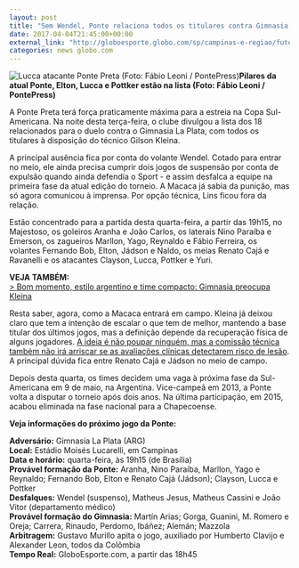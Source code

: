 ```yaml
---
layout: post
title: "Sem Wendel, Ponte relaciona todos os titulares contra Gimnasia; veja a lista"
date: 2017-04-04T21:45:00+00:00
external_link: "http://globoesporte.globo.com/sp/campinas-e-regiao/futebol/times/ponte-preta/noticia/2017/04/sem-wendel-ponte-relaciona-todos-os-titulares-contra-gimnasia-veja-lista.html"
categories: news globo.com
---
```

 ![Lucca atacante Ponte Preta (Foto: Fábio Leoni / PontePress)](http://s2.glbimg.com/FW5gLLrdTXeJmZd5HGBgaeyo7UA=/52x0:924x668/300x230/s.glbimg.com/es/ge/f/original/2017/04/04/lucca-pottker.jpg "Lucca atacante Ponte Preta (Foto: Fábio Leoni / PontePress)")**Pilares da atual Ponte, Elton, Lucca e Pottker estão na lista (Foto: Fábio Leoni / PontePress)**

A Ponte Preta terá força praticamente máxima para a estreia na Copa Sul-Americana. Na noite desta terça-feira, o clube divulgou a lista dos 18 relacionados para o duelo contra o Gimnasia La Plata, com todos os titulares à disposição do técnico Gilson Kleina.

A principal ausência fica por conta do volante Wendel. Cotado para entrar no meio, ele ainda precisa cumprir dois jogos de suspensão por conta de expulsão quando ainda defendia o Sport - e assim desfalca a equipe na primeira fase da atual edição do torneio. A Macaca já sabia da punição, mas só agora comunicou à imprensa. Por opção técnica, Lins ficou fora da relação.&nbsp;

Estão concentrado para a partida desta quarta-feira, a partir das 19h15, no Majestoso, os goleiros Aranha e João Carlos, os laterais Nino Paraíba e Emerson, os zagueiros Marllon, Yago, Reynaldo e Fábio Ferreira, os volantes Fernando Bob, Elton, Jádson e Naldo, os meias Renato Cajá e Ravanelli e os atacantes Clayson, Lucca, Pottker e Yuri.&nbsp;

**VEJA TAMBÉM:**  
[\>&nbsp;Bom momento, estilo argentino e time compacto: Gimnasia preocupa Kleina](http://globoesporte.globo.com/sp/campinas-e-regiao/futebol/times/ponte-preta/noticia/2017/04/bom-momento-estilo-argentino-e-time-compacto-gimnasia-preocupa-kleina.html#jogo-ponte-preta-x-gimnasia-la-plata---05/04/2017-19%3A15)

Resta saber, agora, como a Macaca entrará em campo. Kleina já deixou claro que tem a intenção de escalar o que tem de melhor, mantendo a base titular dos últimos jogos, mas a definição depende da recuperação física de alguns jogadores. [A ideia é não poupar ninguém, mas a comissão técnica também não irá arriscar se as avaliações clínicas detectarem risco de lesão](http://globoesporte.globo.com/sp/campinas-e-regiao/futebol/times/ponte-preta/noticia/2017/04/com-duvidas-fisicas-kleina-pensa-em-mexer-o-menos-possivel-na-ponte.html). A principal dúvida fica entre Renato Cajá e Jádson no meio de campo.&nbsp;

Depois desta quarta, os times decidem uma vaga à próxima fase da Sul-Americana em 9 de maio, na Argentina. Vice-campeã em 2013, a Ponte volta a disputar o torneio após dois anos. Na última participação, em 2015, acabou eliminada na fase nacional para a Chapecoense.&nbsp;

**Veja informações do próximo jogo da Ponte:**  
  
**Adversário:** Gimnasia La Plata (ARG)  
**Local:** Estádio Moisés Lucarelli, em Campinas  
**Data e horário:** quarta-feira, às 19h15 (de Brasília)  
**Provável formação da Ponte:** Aranha, Nino Paraíba, Marllon, Yago e Reynaldo; Fernando Bob, Elton e Renato Cajá (Jádson); Clayson, Lucca e Pottker  
**Desfalques:** Wendel (suspenso), Matheus Jesus, Matheus Cassini e João Vitor (departamento médico)&nbsp;  
**Provável formação do Gimnasia:** Martín Arias; Gorga, Guanini, M. Romero e Oreja; Carrera, Rinaudo, Perdomo, Ibáñez; Alemán; Mazzola  
**Arbitragem:** Gustavo Murillo apita o jogo, auxiliado por Humberto Clavijo e Alexander Leon, todos da Colômbia  
**Tempo Real:** GloboEsporte.com, a partir das 18h45

